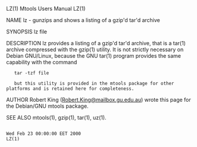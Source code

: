 LZ(1)                                                                                                                                             Mtools Users Manual                                                                                                                                             LZ(1)

NAME
       lz - gunzips and shows a listing of a gzip'd tar'd archive

SYNOPSIS
       lz file

DESCRIPTION
       lz provides a listing of a gzip'd tar'd archive, that is a tar(1) archive compressed with the gzip(1) utility.  It is not strictly necessary on Debian GNU/Linux, because the GNU tar(1) program provides the same capability with the command

       tar -tzf file

       but this utility is provided in the mtools package for other platforms and is retained here for completeness.

AUTHOR
       Robert King (Robert.King@mailbox.gu.edu.au) wrote this page for the Debian/GNU mtools package.

SEE ALSO
       mtools(1), gzip(1), tar(1), uz(1).

                                                                                                                                              Wed Feb 23 00:00:00 EET 2000                                                                                                                                        LZ(1)

